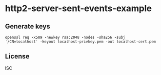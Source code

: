 # http2-server-sent-events-example

## Generate keys
`openssl req -x509 -newkey rsa:2048 -nodes -sha256 -subj '/CN=localhost' -keyout localhost-privkey.pem -out localhost-cert.pem`

## License
ISC
